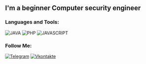 ## I'm a beginner Сomputer security engineer

### Languages and Tools:
![JAVA](https://img.shields.io/badge/-JAVA-090909?style=for-the-badge&logo=java&logoColor=47C5FB)
![PHP](https://img.shields.io/badge/-PHP-090909?style=for-the-badge&logo=php&logoColor=097CDB)
![JAVASCRIPT](https://img.shields.io/badge/-JavaScript-090909?style=for-the-badge&logo=javascript&logoColor=FFED00)

### Follow Me:
[![Telegram](https://img.shields.io/badge/-Telegram-090909?style=for-the-badge&logo=telegram&logoColor=27A0D9)](https://t.me/xxxkaix)
[![Vkontakte](https://img.shields.io/badge/-Vkontakte-090909?style=for-the-badge&logo=Vk&logoColor=4F7DB3)](https://vk.com/stichuxa)
